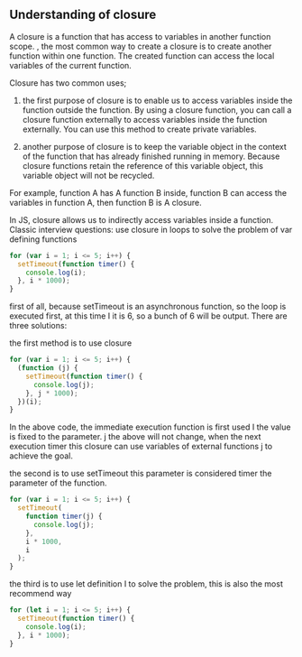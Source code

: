 ## Understanding of closure

A closure is a function that has access to variables in another function scope. , the most common way to create a closure is to create another function within one function. The created function can access the local variables of the current function.

Closure has two common uses;

1. the first purpose of closure is to enable us to access variables inside the function outside the function. By using a closure function, you can call a closure function externally to access variables inside the function externally. You can use this method to create private variables.

2. another purpose of closure is to keep the variable object in the context of the function that has already finished running in memory. Because closure functions retain the reference of this variable object, this variable object will not be recycled.

For example, function A has A function B inside, function B can access the variables in function A, then function B is A closure.

In JS, closure allows us to indirectly access variables inside a function. Classic interview questions: use closure in loops to solve the problem of var defining functions

```js
for (var i = 1; i <= 5; i++) {
  setTimeout(function timer() {
    console.log(i);
  }, i * 1000);
}
```

first of all, because setTimeout is an asynchronous function, so the loop is executed first, at this time I it is 6, so a bunch of 6 will be output. There are three solutions:

the first method is to use closure

```js
for (var i = 1; i <= 5; i++) {
  (function (j) {
    setTimeout(function timer() {
      console.log(j);
    }, j * 1000);
  })(i);
}
```

In the above code, the immediate execution function is first used I the value is fixed to the parameter. j the above will not change, when the next execution timer this closure can use variables of external functions j to achieve the goal.

the second is to use setTimeout this parameter is considered timer the parameter of the function.

```js
for (var i = 1; i <= 5; i++) {
  setTimeout(
    function timer(j) {
      console.log(j);
    },
    i * 1000,
    i
  );
}
```

the third is to use let definition I to solve the problem, this is also the most recommend way

```js
for (let i = 1; i <= 5; i++) {
  setTimeout(function timer() {
    console.log(i);
  }, i * 1000);
}
```
